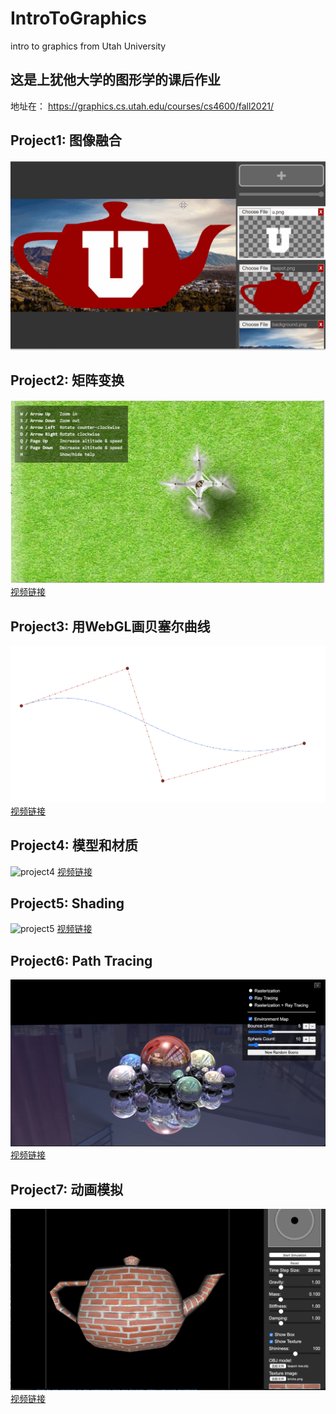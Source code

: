 # IntroToGraphics
intro to graphics from Utah University

## 这是上犹他大学的图形学的课后作业  
地址在：
https://graphics.cs.utah.edu/courses/cs4600/fall2021/
  

## Project1: 图像融合
![project1](/images/project1.gif)

## Project2: 矩阵变换
![project2](/images/project2.png)
[视频链接](https://www.bilibili.com/video/BV1Er4y1H7af/)

## Project3: 用WebGL画贝塞尔曲线
![project3](/images/project3.png)
[视频链接](https://www.bilibili.com/video/BV1sY4y1h74q/)

## Project4: 模型和材质
![project4](/images/project4.gif)
[视频链接](https://www.bilibili.com/video/BV1KS4y1N7vs/)

## Project5: Shading
![project5](/images/project5.gif)
[视频链接](https://www.bilibili.com/video/BV15B4y1U7j8/)

## Project6: Path Tracing
![project6](/images/project6.png)
[视频链接](https://www.bilibili.com/video/BV1gT4y1a7oA/)

## Project7: 动画模拟
![project7](/images/project7.png)
[视频链接](https://www.bilibili.com/video/BV1tu411k7cb/)


